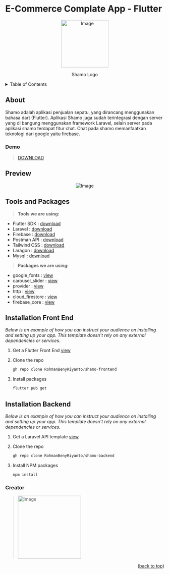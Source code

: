 <div id="top"></div>

# E-Commerce Complate App - Flutter
<p align="center">
    <img src="https://user-images.githubusercontent.com/72520643/151439022-ce5b5547-0f10-4411-b0c4-e439416ec7a3.png" alt="Image" width="150" height="150" />
</p>
<p align="center">
    Shamo Logo
</p>

<!-- TABLE OF CONTENTS -->
<details>
  <summary>Table of Contents</summary>
  <ol>
    <li>
      <a href="#about">About The Project</a>
    </li>
    <li><a href="#demo">Demo</a></li>
    <li>
      <a href="#preview">Preview</a>
    </li>
    <li><a href="#tools-and-package">Tools and Packages</a>
       <ul>
        <li><a href="#tools">Tools</a></li>
        <li><a href="#package">Package</a></li>
      </ul>
    </li>
    <li><a href="#front-end">Installation Front End</a></li>
    <li><a href="#back-end">Installation Backend</a></li>
    <li><a href="#creator">Creator</a></li>
  </ol>
</details>

<div id="about"></div>

## About 
Shamo adalah aplikasi penjualan sepatu, yang dirancang menggunakan bahasa dart (Flutter). Aplikasi Shamo juga sudah terintegrasi dengan server yang di bangung menggunakan framework Laravel, selain server pada aplikasi shamo terdapat fitur chat. Chat pada shamo memanfaatkan teknologi dari google yaitu firebase.


<div id="demo"></div>

### Demo
> [DOWNLOAD](https://github.com/RohmanBenyRiyanto/shamo-frontend/releases/download/Flutter/Shamo.apk)


<div id="preview"></div>

## Preview
<p align="center">
    <img src="https://user-images.githubusercontent.com/72520643/151441375-79760baa-1277-4305-84bb-bb325d7ea747.jpg" alt="Image" />
</p>

<div id="tools-and-package"></div>

## Tools and Packages

<div id="tools"></div>

>**Tools we are using:**
- Flutter SDK   : [download](https://flutter.dev/)
- Laravel       : [download](https://laravel.com/)
- Firebase      : [download](https://firebase.google.com/)
- Postman API   : [download](https://www.postman.com/)
- Tailwind CSS  : [download](https://tailwindcss.com/)
- Laragon       : [download](https://laragon.org/)
- Mysql         : [download](https://dev.mysql.com/downloads/installer/)

<div id="package"></div>

>**Packages we are using:**
- google_fonts   : [view](https://pub.dev/packages/google_fonts)
- carousel_slider       : [view](https://pub.dev/packages/carousel_slider)
- provider      : [view](https://pub.dev/packages/provider)
- http   : [view](https://pub.dev/packages/http)
- cloud_firestore  : [view](https://pub.dev/packages/cloud_firestore)
- firebase_core       : [view](https://pub.dev/packages/firebase_core)



<div id="front-end"></div>

## Installation Front End

_Below is an example of how you can instruct your audience on installing and setting up your app. This template doesn't rely on any external dependencies or services._

1. Get a Flutter Front End [view](https://github.com/RohmanBenyRiyanto/shamo-frontend)
2. Clone the repo

   ```go
   gh repo clone RohmanBenyRiyanto/shamo-frontend
   ```
3. Install packages

   ```go
   flutter pub get
   ```

<div id="back-end"></div>

## Installation Backend

_Below is an example of how you can instruct your audience on installing and setting up your app. This template doesn't rely on any external dependencies or services._

1. Get a Laravel API template [view](https://github.com/RohmanBenyRiyanto/shamo-backend)
2. Clone the repo

   ```go
   gh repo clone RohmanBenyRiyanto/shamo-backend
   ```
3. Install NPM packages

   ```go
   npm install
   ```


<div id="creator"></div>

### Creator

> <img src="https://user-images.githubusercontent.com/72520643/151448156-fe97b000-460f-4a96-9d78-8c7344d89083.png" alt="Image" width="200" />


<p align="right">(<a href="#top">back to top</a>)</p>
